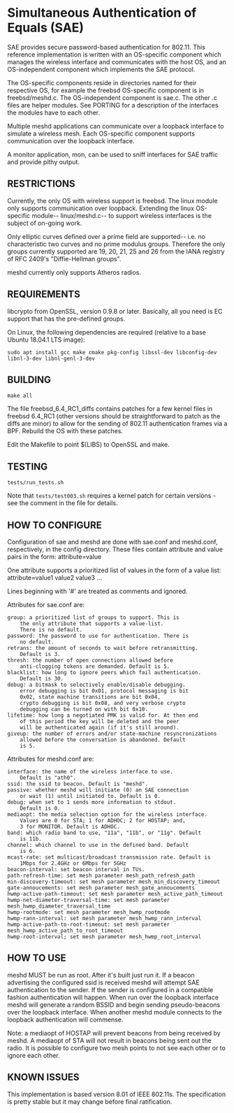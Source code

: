 # Simultaneous Authentication of Equals (SAE)

  SAE provides secure password-based authentication for 802.11.
This reference implementation is written with an OS-specific
component which manages the wireless interface and communicates
with the host OS, and an OS-independent component which implements
the SAE protocol.

  The OS-specific components reside in directories named for their
respective OS, for example the freebsd OS-specific component is 
in freebsd/meshd.c. The OS-independent component is sae.c. The 
other .c files are helper modules. See PORTING for a description
of the interfaces the modules have to each other.

  Multiple meshd applications can communicate over a loopback
interface to simulate a wireless mesh. Each OS-specific component
supports communication over the loopback interface.

  A monitor application, mon, can be used to sniff interfaces for
SAE traffic and provide pithy output.

## RESTRICTIONS

  Currently, the only OS with wireless support is freebsd. The
linux module only supports communication over loopback. Extending
the linux OS-specific module-- linux/meshd.c-- to support wireless
interfaces is the subject of on-going work.

  Only elliptic curves defined over a prime field are supported--
i.e. no characteristic two curves and no prime modulus groups.
Therefore the only groups currently supported are 19, 20, 21, 25
and 26 from the IANA registry of RFC 2409's "Diffie-Hellman groups".

  meshd currently only supports Atheros radios.

## REQUIREMENTS

  libcrypto from OpenSSL, version 0.9.8 or later. Basically, all
you need is EC support that has the pre-defined groups.

  On Linux, the following dependencies are required (relative to a base Ubuntu
18.04.1 LTS image):
```
sudo apt install gcc make cmake pkg-config libssl-dev libconfig-dev libnl-3-dev libnl-genl-3-dev
```

## BUILDING

```
make all
```

  The file freebsd_6.4_RC1_diffs contains patches for a few
kernel files in freebsd 6.4_RC1 (other versions should be
straightforward to patch as the diffs are minor) to allow for the
sending of 802.11 authentication frames via a BPF. Rebuild the
OS with these patches.

  Edit the Makefile to point $(LIBS) to OpenSSL and make.

## TESTING

```
tests/run_tests.sh
```

  Note that `tests/test003.sh` requires a kernel patch for certain versions -
see the comment in the file for details.

## HOW TO CONFIGURE

  Configuration of sae and meshd are done with sae.conf and meshd.conf,
respectively, in the config directory. These files contain attribute and
value pairs in the form:
		attribute=value

One attribute supports a prioritized list of values in the form of a
value list:
		attribute=value1 value2 value3 ...

Lines beginning with '#' are treated as comments and ignored. 

  Attributes for sae.conf are:

	group: a prioritized list of groups to support. This is
		the only attribute that supports a value-list.
		There is no default.
	password: the password to use for authentication. There is
		no default.
	retrans: the amount of seconds to wait before retransmitting.
		Default is 3.
	thresh: the number of open connections allowed before
		anti-clogging tokens are demanded. Default is 5.
	blacklist: how long to ignore peers which fail authentication.
		Default is 30.
	debug: a bitmask to selectively enable/disable debugging.
		error debugging is bit 0x01, protocol messaging is bit
		0x02, state machine transitions are bit 0x04,
		crypto debugging is bit 0x08, and very verbose crypto
		debugging can be turned on with bit 0x10.
	lifetime: how long a negotiated PMK is valid for. At then end
		of this period the key will be deleted and the peer
		will be authenticated again (if it's still around).
	giveup: the number of errors and/or state-machine resyncronizations
		allowed before the conversation is abandoned. Default
		is 5.

  Attributes for meshd.conf are:

	interface: the name of the wireless interface to use.
		Default is "ath0".
	ssid: the ssid to beacon. Default is "meshd".
	passive: whether meshd will initiate (0) an SAE connection
		or wait (1) until initiated to. Default is 0.
	debug: when set to 1 sends more information to stdout.
		Default is 0.
	mediaopt: the media selection option for the wireless interface.
		Values are 0 for STA; 1 for ADHOC; 2 for HOSTAP; and,
		3 for MONITOR. Default is ADHOC.
	band: which radio band to use, "11a", "11b", or "11g". Default
		is 11b.
	channel: which channel to use in the defined band. Default
		is 6.
	mcast-rate: set multicast/broadcast transmission rate. Default is 
		1Mbps for 2.4GHz or 6Mbps for 5GHz
	beacon-interval: set beacon interval in TUs.
	path-refresh-time: set mesh parameter mesh_path_refresh_path
	min-discovery-timeout: set mesh parameter mesh_min_discovery_timeout
	gate-annoucements: set mesh parameter mesh_gate_annoucements
	hwmp-active-path-timeout: set mesh parameter mesh_active_path_timeout
	hwmp-net-diameter-traversal-time: set mesh parameter mesh_hwmp_diameter_traversal_time
	hwmp-rootmode: set mesh parameter mesh_hwmp_rootmode
	hwmp-rann-interval: set mesh parameter mesh_hwmp_rann_interval
	hwmp-active-path-to-root-timeout: set mesh parameter mesh_hwmp_active_path_to_root_timeout
	hwmp-root-interval; set mesh parameter mesh_hwmp_root_interval
	
## HOW TO USE

meshd MUST be run as root. After it's built just run it. If a beacon
advertising the configured ssid is received meshd will attempt SAE
authentication to the sender. If the sender is configured in a 
compatible fashion authentication will happen. When run over the 
loopback interface meshd will generate a random BSSID and begin
sending pseudo-beacons over the loopback interface. When another meshd
module connects to the loopback authentication will commense.

Note: a mediaopt of HOSTAP will prevent beacons from being received by
meshd. A mediaopt of STA will not result in beacons being sent out
the radio. It is possible to configure two mesh points to not see each
other or to ignore each other.

## KNOWN ISSUES

This implementation is based version 8.01 of IEEE 802.11s. The specification
is pretty stable but it may change before final ratification.
